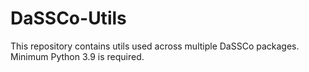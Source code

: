 # DaSSCo-Utils

This repository contains utils used across multiple DaSSCo packages. Minimum Python 3.9 is required.



